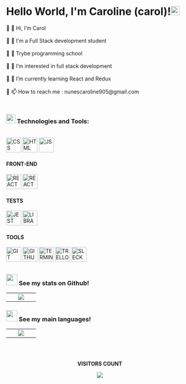<h1>Hello World, I'm Caroline (carol)!<img src="https://github.com/TheDudeThatCode/TheDudeThatCode/blob/master/Assets/Earth.gif" width="24px"></h1>

<p>
🔹 👋 Hi, I’m  Carol<br><br>
🔹 🌱 I'm a Full Stack development student<br><br>
🔹 🏫️ Trybe programming school<br><br>
🔹 👀 I’m interested in  full stack development<br><br>
🔹 🌱 I’m currently learning React and Redux<br><br>
🔹 📫 How to reach me : nunescaroline905@gmail.com<br><br>
</p>

##

<h3>
  <img width="25px" src="https://cdn-icons-png.flaticon.com/512/3756/3756488.png" /> Technologies and Tools:
</h3>

<br>

<div>
<img width="40px" height="40" src="https://img.icons8.com/nolan/344/css-filetype.png" alt="CSS">
<img width="40px" height="40" src="https://img.icons8.com/nolan/344/html-filetype.png" alt="HTML">
<img width="40px" height="40" src="https://img.icons8.com/nolan/344/javascript.png" alt="JS">
</div>

<div>
<h4>FRONT-END</h4>
<img width="40px" height="40" src="https://img.icons8.com/nolan/344/react-native.png" alt="REACT">
<img width="40px" height="40" src="https://img.icons8.com/color/344/redux.png" alt="REACT">
</div>

<div>
<h4>TESTS</h4>
<img width="40px" height="40" src="https://cdn-icons-png.flaticon.com/512/3949/3949235.png" alt="JEST">
<img width="40px" height="40" src="https://cdn-icons-png.flaticon.com/512/4786/4786679.png" alt="LIBRARY">
</div>

<div>
<h4>TOOLS</h4>
<img width="40px" height="40" src="https://img.icons8.com/nolan/344/git.png" alt="GIT">
<img width="40px" height="40" src="https://img.icons8.com/nolan/344/github.png" alt="GITHUB">
<img width="40px" height="40" src="https://img.icons8.com/nolan/344/console.png" alt="TERMINAL">
<img width="40px" height="40" src="https://img.icons8.com/nolan/344/trello.png" alt="TRELLO">
<img width="40px" height="40" src="https://img.icons8.com/nolan/344/slack.png" alt="SLECK">
</div>

##

#### <h3><img src="https://cdn-icons-png.flaticon.com/512/4940/4940215.png" width="30"> See my stats on Github!</h3>

<table>
  <tr>
    <td width="40%" align="center" vertical-align="middle">
      <img src="https://github-readme-stats.vercel.app/api?username=carolhn&theme=midnight-purple&include_all_commits=true&count_private=true" />
    </td>
   </tr>
</table>
   
#### <h3><img src="https://cdn-icons-png.flaticon.com/512/4940/4940215.png" width="30"> See my main languages!</h3>

<table>
  <tr>
    <td width="40%" align="center" vertical-align="middle">
      <img src="https://github-readme-stats.vercel.app/api/top-langs/?username=carolhn&theme=midnight-purple&layout=compact" />
    </td>
   </tr>
</table>

##

<div align="center">
<br>
<p align="centre"><b>VISITORS COUNT</b></p>  
  <p align="center">
    <img align="center" src="https://komarev.com/ghpvc/?username=carolhn&color=blueviolet&style=for-the-badge" />
</p>
<br>
</div

